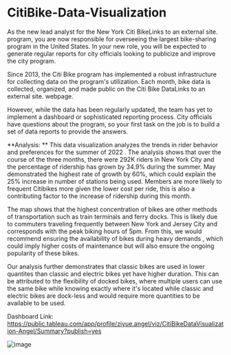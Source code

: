 # CitiBike-Data-Visualization
 As the new lead analyst for the New York Citi BikeLinks to an external site. program, you are now responsible for overseeing the largest bike-sharing program in the United States. In your new role, you will be expected to generate regular reports for city officials looking to publicize and improve the city program.

Since 2013, the Citi Bike program has implemented a robust infrastructure for collecting data on the program's utilization. Each month, bike data is collected, organized, and made public on the Citi Bike DataLinks to an external site. webpage.

However, while the data has been regularly updated, the team has yet to implement a dashboard or sophisticated reporting process. City officials have questions about the program, so your first task on the job is to build a set of data reports to provide the answers.

**Analysis: **
This data visualization analyzes the trends in rider behavior and preferences for the summer of 2022 . The analysis shows that over the course of the three months, there were 292K riders in New York City and the percentage of ridership has grown by 34.9% during the summer. May demonstrated the highest rate of growth by 60%, which could explain the 25% increase in number of stations being used. Members are more likely to frequent Citibikes more  given the lower cost per ride, this is also a contributing factor to the increase of ridership during this month. 

The map shows that the highest concentration of bikes are other methods of transportation such as train terminals and ferry docks. This is likely due to commuters traveling frequently between New York and Jersey City and corresponds with the peak biking hours of 5pm. From this, we would recommend ensuring the availability of bikes during heavy demands , which could imply higher costs of maintenance but will also ensure the ongoing popularity of these bikes.

Our analysis further demonstrates that classic bikes are used in lower quantites than classic and electric bikes yet have higher duration. This can be attributed to the flexibility of docked bikes, where multiple users can use the same bike while knowing exactly where it's located while classic and electric bikes are dock-less and would require more quantities to be available to be used. 

Dashboard Link: https://public.tableau.com/app/profile/ziyue.angel/viz/CitiBikeDataVisualization-Angel/Summary?publish=yes

![image](https://user-images.githubusercontent.com/117549284/231963204-444602a0-f04b-40db-a63b-07a81b597968.png)
